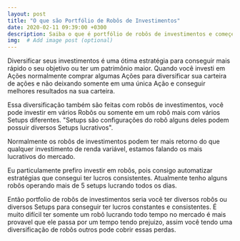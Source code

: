 ```yaml
---
layout: post
title: "O que são Portfólio de Robôs de Investimentos"
date: 2020-02-11 09:39:00 +0300
description: Saiba o que é portfólio de robôs de investimentos e começe a entrar nesse muito lucrativo.  
img:  # Add image post (optional)
---
```


Diversificar seus investimentos é uma ótima estratégia para conseguir mais rápido o seu objetivo ou ter um patrimônio maior. Quando você investi em Ações normalmente comprar algumas Ações para diversificar sua carteira de ações e não deixando somente em uma única Ação e conseguir melhores resultados na sua carteira. 

Essa diversificação também são feitas com robôs de investimentos, você pode investir em vários Robôs ou somente em um robô mais com  vários Setups diferentes. "Setups são configurações do robô alguns deles podem possuir diversos Setups lucrativos".

Normalmente os robôs de investimentos podem ter mais retorno do que qualquer investimento de renda variável, estamos falando os mais lucrativos do mercado.

Eu particulamente prefiro investir em robôs, pois consigo automatizar estratégias que consegui ter lucros consistentes. Atualmente tenho alguns robôs operando mais de 5 setups lucrando todos os dias.

Então portfolio de robôs de investimentos seria você ter diversos robôs ou diversos Setups para conseguir ter lucros constantes e consistentes. É muito difícil ter somente um robô lucrando todo tempo no mercado é mais provavel que ele passa por um tempo tendo prejuizo, assim você tendo uma diversificação de robôs outros pode cobrir essas perdas. 

